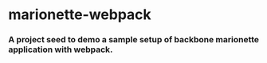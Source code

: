 # marionette-webpack

### A project seed to demo a sample setup of backbone marionette application with webpack.